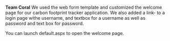 **Team Coral**
We used the web form template and customized the welcome page for our carbon footprint tracker application. We also added a link-
to a login page withe username, and textbox for a username as well as password and text box for password.


You can launch default.aspx to open the welcome page.
